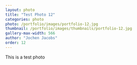 ```yaml
---
layout: photo
title: "Test Photo 12"
categories: photo
photo: /portfolio/images/portfolio-12.jpg
thumbnail: /portfolio/images/thumbnails/portfolio-12.jpg
gallery-max-width: 566
author: "Jochen Jacobs"
order: 12
---
```


This is a test photo
